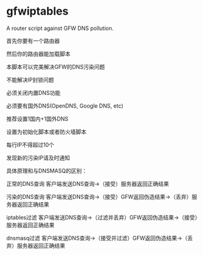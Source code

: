 gfwiptables
===========

A router script against GFW DNS pollution.

首先你要有一个路由器

然后你的路由器能加载脚本

本脚本可以完美解决GFW的DNS污染问题

不能解决IP封锁问题

必须关闭内置DNS功能

必须要有国外DNS(OpenDNS, Google DNS, etc)

推荐设置1国内+1国外DNS

设置为初始化脚本或者防火墙脚本

每行IP不得超过10个

发现新的污染IP请及时通知

具体原理和与DNSMASQ的区别：

正常的DNS查询
客户端发送DNS查询->（接受）服务器返回正确结果

污染的DNS查询
客户端发送DNS查询->（接受）GFW返回伪造结果->（丢弃）服务器返回正确结果

iptables过滤
客户端发送DNS查询->（过滤并丢弃）GFW返回伪造结果->（接受）服务器返回正确结果

dnsmasq过滤
客户端发送DNS查询->（接受并过滤）GFW返回伪造结果->（丢弃）服务器返回正确结果
